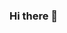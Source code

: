 ### Hi there 👋

<!--
**SxNade/SxNade** is a ✨ _special_ ✨ repository because its `README.md` (this file) appears on your GitHub profile.

Here are some ideas to get you started:

- 🔭 I’m currently working on ...Efficient Learning
- 🌱 I’m currently learning ...Coding, Networking, Hacking
- 👯 I’m looking to collaborate on ...Coding Projects Related To Security
- 🤔 I’m looking for help with ...Anything
- 💬 Ask me about ...Anything
- 📫 How to reach me: ...[Only Github Collaborate](https://github.com/SxNade)
- 😄 Pronouns: ...He/Him
- ⚡ Fun fact: ...Stay at 127.0.0.1 wear a 255.255.255.0
-->
